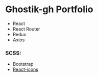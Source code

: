 # Ghostik-gh Portfolio

- React
- React Router
- Redux
- Axios

### SCSS:

- Bootstrap
- [React-icons](https://react-icons.github.io/react-icons/)
